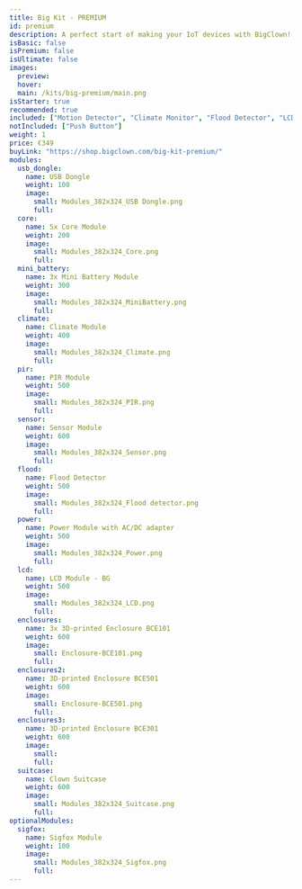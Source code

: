 ```yaml
---
title: Big Kit - PREMIUM
id: premium
description: A perfect start of making your IoT devices with BigClown!
isBasic: false
isPremium: false
isUltimate: false
images:
  preview:
  hover:
  main: /kits/big-premium/main.png
isStarter: true
recommended: true
included: ["Motion Detector", "Climate Monitor", "Flood Detector", "LCD Thermostat", "Controller"]
notIncluded: ["Push Button"]
weight: 1
price: €349
buyLink: "https://shop.bigclown.com/big-kit-premium/"
modules:
  usb_dongle:
    name: USB Dongle
    weight: 100
    image:
      small: Modules_382x324_USB Dongle.png
      full:
  core:
    name: 5x Core Module
    weight: 200
    image:
      small: Modules_382x324_Core.png
      full:
  mini_battery:
    name: 3x Mini Battery Module
    weight: 300
    image:
      small: Modules_382x324_MiniBattery.png
      full:
  climate:
    name: Climate Module
    weight: 400
    image:
      small: Modules_382x324_Climate.png
      full:
  pir:
    name: PIR Module
    weight: 500
    image:
      small: Modules_382x324_PIR.png
      full:
  sensor:
    name: Sensor Module
    weight: 600
    image:
      small: Modules_382x324_Sensor.png
      full:
  flood:
    name: Flood Detector
    weight: 500
    image:
      small: Modules_382x324_Flood detector.png
      full:
  power:
    name: Power Module with AC/DC adapter
    weight: 500
    image:
      small: Modules_382x324_Power.png
      full:
  lcd:
    name: LCD Module - BG
    weight: 500
    image:
      small: Modules_382x324_LCD.png
      full:
  enclosures:
    name: 3x 3D-printed Enclosure BCE101
    weight: 600
    image:
      small: Enclosure-BCE101.png
      full:
  enclosures2:
    name: 3D-printed Enclosure BCE501
    weight: 600
    image:
      small: Enclosure-BCE501.png
      full:
  enclosures3:
    name: 3D-printed Enclosure BCE301
    weight: 600
    image:
      small:
      full:
  suitcase:
    name: Clown Suitcase
    weight: 600
    image:
      small: Modules_382x324_Suitcase.png
      full:
optionalModules:
  sigfox:
    name: Sigfox Module
    weight: 100
    image:
      small: Modules_382x324_Sigfox.png
      full:
---
```

